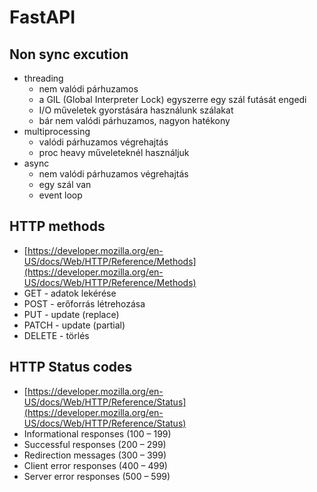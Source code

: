 # FastAPI

## Non sync excution
- threading
  - nem valódi párhuzamos
  - a GIL (Global Interpreter Lock) egyszerre egy szál futását engedi
  - I/O műveletek gyorstására használunk szálakat
  - bár nem valódi párhuzamos, nagyon hatékony
- multiprocessing
  - valódi párhuzamos végrehajtás
  - proc heavy műveleteknél használjuk
- async
  - nem valódi párhuzamos végrehajtás
  - egy szál van
  - event loop

## HTTP methods

- [https://developer.mozilla.org/en-US/docs/Web/HTTP/Reference/Methods](https://developer.mozilla.org/en-US/docs/Web/HTTP/Reference/Methods)
- GET - adatok lekérése
- POST - erőforrás létrehozása
- PUT - update (replace)
- PATCH - update (partial)
- DELETE - törlés

## HTTP Status codes
- [https://developer.mozilla.org/en-US/docs/Web/HTTP/Reference/Status](https://developer.mozilla.org/en-US/docs/Web/HTTP/Reference/Status)
- Informational responses (100 – 199)
- Successful responses (200 – 299)
- Redirection messages (300 – 399)
- Client error responses (400 – 499)
- Server error responses (500 – 599)